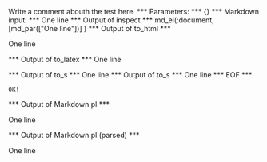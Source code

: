 Write a comment abouth the test here.
*** Parameters: ***
{}
*** Markdown input: ***
One line
*** Output of inspect ***
md_el(:document,[md_par(["One line"])] )
*** Output of to_html ***

<p>One line</p>

*** Output of to_latex ***
One line


*** Output of to_s ***
One line
*** Output of to_s ***
One line
*** EOF ***



	OK!



*** Output of Markdown.pl ***
<p>One line</p>

*** Output of Markdown.pl (parsed) ***
<p>One line</p
 >